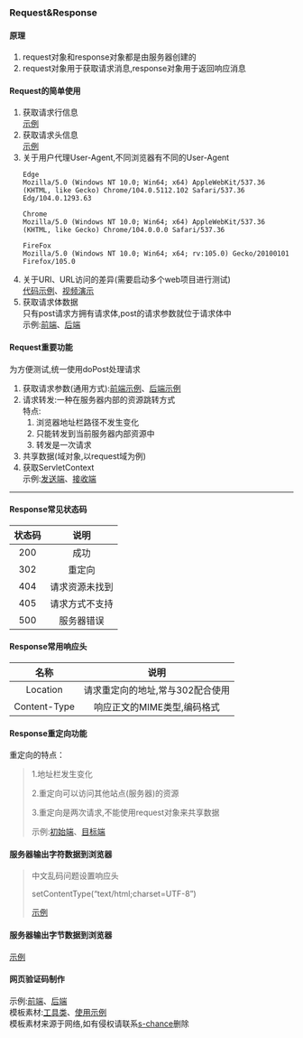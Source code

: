 ### Request&Response
#### 原理
   1. request对象和response对象都是由服务器创建的
   2. request对象用于获取请求消息,response对象用于返回响应消息
#### Request的简单使用

   1. 获取请求行信息  
   [示例](src/com/entropy/test/request/RequestLineTest.java)
   2. 获取请求头信息  
   [示例](src/com/entropy/test/request/RequestHeadTest.java)
   3. 关于用户代理User-Agent,不同浏览器有不同的User-Agent
      ```text
      Edge
      Mozilla/5.0 (Windows NT 10.0; Win64; x64) AppleWebKit/537.36 (KHTML, like Gecko) Chrome/104.0.5112.102 Safari/537.36 Edg/104.0.1293.63
      
      Chrome
      Mozilla/5.0 (Windows NT 10.0; Win64; x64) AppleWebKit/537.36 (KHTML, like Gecko) Chrome/104.0.0.0 Safari/537.36
      
      FireFox
      Mozilla/5.0 (Windows NT 10.0; Win64; x64; rv:105.0) Gecko/20100101 Firefox/105.0
      ```
   4. 关于URI、URL访问的差异(需要启动多个web项目进行测试)  
      [代码示例](web/test.html)、[视频演示](URI、URL访问测试.mp4)
   5. 获取请求体数据  
      只有post请求方拥有请求体,post的请求参数就位于请求体中  
      示例:[前端](web/register.html)、[后端](src/com/entropy/test/request/PostRequestBody.java)

#### Request重要功能
为方便测试,统一使用doPost处理请求
   1. 获取请求参数(通用方式):[前端示例](web/demo.html)、[后端示例](src/com/entropy/test/request/RequestFunction.java)  
   2. 请求转发:一种在服务器内部的资源跳转方式  
   特点:
      1. 浏览器地址栏路径不发生变化
      2. 只能转发到当前服务器内部资源中
      3. 转发是一次请求  
   3. 共享数据(域对象,以request域为例)
   4. 获取ServletContext  
   示例:[发送端](src/com/entropy/test/request/RequestSend.java)、[接收端](src/com/entropy/test/request/RequestReceive.java)
---
#### Response常见状态码
| **状态码** | **说明**       |
| :----------: | :--------------: |
| 200        | 成功           |
| 302        | 重定向         |
| 404        | 请求资源未找到 |
| 405        | 请求方式不支持 |
| 500        | 服务器错误     |
#### Response常用响应头
| **名称**     | **说明**                            |
| :------------: | :-----------------------------------: |
| Location     | 请求重定向的地址,常与302配合使用 |
| Content-Type | 响应正文的MIME类型,编码格式        |
#### Response重定向功能
重定向的特点：

> 1.地址栏发生变化
>
> 2.重定向可以访问其他站点(服务器)的资源
>
> 3.重定向是两次请求,不能使用request对象来共享数据
>
> 示例:[初始端](src/com/entropy/test/response/ResponseSend.java)、[目标端](src/com/entropy/test/response/ResponseReceive.java)

#### 服务器输出字符数据到浏览器
> 中文乱码问题设置响应头
>
> setContentType(“text/html;charset=UTF-8”)
>
> [示例](src/com/entropy/test/response/ResponseChar.java)
#### 服务器输出字节数据到浏览器
[示例](src/com/entropy/test/response/ResponseByte.java)
#### 网页验证码制作
示例:[前端](web/verify.html)、[后端](src/com/entropy/test/VerificationCode.java)  
模板素材:[工具类](src/com/entropy/util/IdentifyCode.java)、[使用示例](src/com/entropy/util/IdentifyDemo.java)  
模板素材来源于网络,如有侵权请联系[s-chance](https://github.com/s-chance)删除